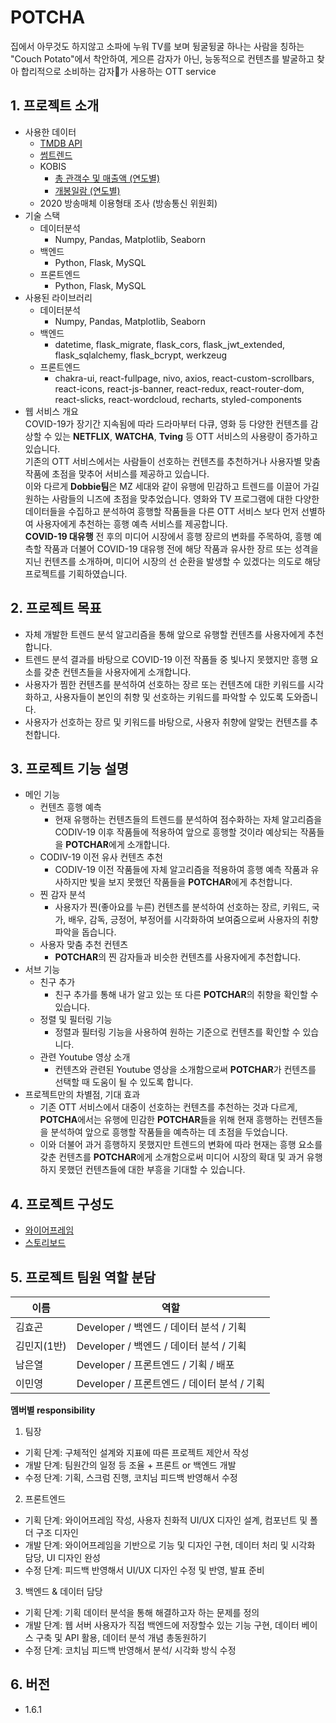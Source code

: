 # POTCHA
집에서 아무것도 하지않고 소파에 누워 TV를 보며 뒹굴뒹굴 하나는 사람을 칭하는 "Couch Potato"에서 착안하여, 게으른 감자가 아닌, 능동적으로 컨텐츠를 발굴하고 찾아 합리적으로 소비하는 감자🥔가 사용하는 OTT service

## 1. 프로젝트 소개
- 사용한 데이터
  - [TMDB API](https://developers.themoviedb.org/3/getting-started/introduction)
  - [썸트렌드](https://some.co.kr/)
  - KOBIS
    - [총 관객수 및 매출액 (연도별)](https://www.kobis.or.kr/kobis/business/stat/them/findYearlyTotalList.do)
    - [개봉일람 (연도별)](https://www.kobis.or.kr/kobis/business/stat/offc/searchOfficHitTotList.do?searchMode=year#none)
  - 2020 방송매체 이용형태 조사 (방송통신 위원회)
- 기술 스택
  - 데이터분석
    - Numpy, Pandas, Matplotlib, Seaborn
  - 백엔드
    - Python, Flask, MySQL
  - 프론트엔드
    - Python, Flask, MySQL
- 사용된 라이브러리
  - 데이터분석
    - Numpy, Pandas, Matplotlib, Seaborn
  - 백엔드
    - datetime, flask_migrate, flask_cors, flask_jwt_extended, flask_sqlalchemy, flask_bcrypt, werkzeug
  - 프론트엔드
    - chakra-ui, react-fullpage, nivo, axios, react-custom-scrollbars, react-icons, react-js-banner, react-redux, react-router-dom, react-slicks, react-wordcloud, recharts, styled-components
- 웹 서비스 개요 <br/>
COVID-19가 장기간 지속됨에 따라 드라마부터 다큐, 영화 등 다양한 컨텐츠를 감상할 수 있는 **NETFLIX**, **WATCHA**, **Tving** 등 OTT 서비스의 사용량이 증가하고 있습니다. <br/>
기존의 OTT 서비스에서는 사람들이 선호하는 컨텐츠를 추천하거나 사용자별 맞춤 작품에 초점을 맞추어 서비스를 제공하고 있습니다. <br/>
이와 다르게 **Dobbie팀**은 MZ 세대와 같이 유행에 민감하고 트렌드를 이끌어 가길 원하는 사람들의 니즈에 초점을 맞추었습니다. 영화와 TV 프로그램에 대한 다양한 데이터들을 수집하고 분석하여 흥행할 작품들을 다른 OTT 서비스 보다 먼저 선별하여 사용자에게 추천하는 흥행 예측 서비스를 제공합니다. <br/>
**COVID-19 대유행** 전 후의 미디어 시장에서 흥행 장르의 변화를 주목하여, 흥행 예측할 작품과 더불어 COVID-19 대유행 전에 해당 작품과 유사한 장르 또는 성격을 지닌 컨텐츠를 소개하며, 미디어 시장의 선 순환을 발생할 수 있겠다는 의도로 해당 프로젝트를 기획하였습니다.

## 2. 프로젝트 목표
- 자체 개발한 트렌드 분석 알고리즘을 통해 앞으로 유행할 컨텐츠를 사용자에게 추천합니다.
- 트렌드 분석 결과를 바탕으로 COVID-19 이전 작품들 중 빛나지 못했지만 흥행 요소를 갖춘 컨텐츠들을 사용자에게 소개합니다.
- 사용자가 찜한 컨텐츠를 분석하여 선호하는 장르 또는 컨텐츠에 대한 키워드를 시각화하고, 사용자들이 본인의 취향 및 선호하는 키워드를 파악할 수 있도록 도와줍니다.
- 사용자가 선호하는 장르 및 키워드를 바탕으로, 사용자 취향에 알맞는 컨텐츠를 추천합니다.


## 3. 프로젝트 기능 설명
- 메인 기능
    - 컨텐츠 흥행 예측
        - 현재 유행하는 컨텐츠들의 트렌드를 분석하여 점수화하는 자체 알고리즘을 CODIV-19 이후 작품들에 적용하여 앞으로 흥행할 것이라 예상되는 작품들을 **POTCHAR**에게 소개합니다.
    - CODIV-19 이전 유사 컨텐츠 추천
        - CODIV-19 이전 작품들에 자체 알고리즘을 적용하여 흥행 예측 작품과 유사하지만 빛을 보지 못했던 작품들을 **POTCHAR**에게 추천합니다.
    - 찐 감자 분석
        - 사용자가 찐(좋아요를 누른) 컨텐츠를 분석하여 선호하는 장르, 키워드, 국가, 배우, 감독, 긍정어, 부정어를 시각화하여 보여줌으로써 사용자의 취향 파악을 돕습니다.
    - 사용자 맞춤 추천 컨텐츠
        - **POTCHAR**의 찐 감자들과 비슷한 컨텐츠를 사용자에게 추천합니다.
- 서브 기능
    - 친구 추가
        - 친구 추가를 통해 내가 알고 있는 또 다른 **POTCHAR**의 취향을 확인할 수 있습니다.
    - 정렬 및 필터링 기능
        - 정렬과 필터링 기능을 사용하여 원하는 기준으로 컨텐츠를 확인할 수 있습니다.
    - 관련 Youtube 영상 소개
        - 컨텐츠와 관련된 Youtube 영상을 소개함으로써 **POTCHAR**가 컨텐츠를 선택할 때 도움이 될 수 있도록 합니다.
- 프로젝트만의 차별점, 기대 효과
    - 기존 OTT 서비스에서 대중이 선호하는 컨텐츠를 추천하는 것과 다르게, **POTCHA**에서는 유행에 민감한 **POTCHAR**들을 위해 현재 흥행하는 컨텐츠들을 분석하여 앞으로 흥행할 작품들을 예측하는 데 초점을 두었습니다.
    - 이와 더불어 과거 흥행하지 못했지만 트렌드의 변화에 따라 현재는 흥행 요소를 갖춘 컨텐츠를 **POTCHAR**에게 소개함으로써 미디어 시장의 확대 및 과거 유행하지 못했던 컨텐츠들에 대한 부흥을 기대할 수 있습니다.

## 4. 프로젝트 구성도
- [와이어프레임](https://whimsical.com/dobbie-s-potcha-LBbzBKxEeMBU7Gb6XPhjiY)
- [스토리보드](https://docs.google.com/presentation/d/1T_NNQGZCDs3byeRSfUB7Q-UJRsbi0QB156TCL4aG6Lc/edit?pli=1#slide=id.p)

## 5. 프로젝트 팀원 역할 분담
| 이름 | 역할 |
| ------ | ------ |
|   김효곤    | Developer / 백엔드 / 데이터 분석 / 기획 |
| 김민지(1반) | Developer / 백엔드 / 데이터 분석 / 기획 |
|   남은열    | Developer /  프론트엔드 / 기획 / 배포 |
|   이민영    | Developer / 프론트엔드 / 데이터 분석 / 기획 |

**멤버별 responsibility**

1. 팀장 

- 기획 단계: 구체적인 설계와 지표에 따른 프로젝트 제안서 작성
- 개발 단계: 팀원간의 일정 등 조율 + 프론트 or 백엔드 개발
- 수정 단계: 기획, 스크럼 진행, 코치님 피드백 반영해서 수정

2. 프론트엔드 

- 기획 단계: 와이어프레임 작성, 사용자 친화적 UI/UX 디자인 설계, 컴포넌트 및 폴더 구조 디자인
- 개발 단계: 와이어프레임을 기반으로 기능 및 디자인 구현, 데이터 처리 및 시각화 담당, UI 디자인 완성
- 수정 단계: 피드백 반영해서 UI/UX 디자인 수정 및 반영, 발표 준비

 3. 백엔드 & 데이터 담당  

- 기획 단계: 기획 데이터 분석을 통해 해결하고자 하는 문제를 정의
- 개발 단계: 웹 서버 사용자가 직접 백엔드에 저장할수 있는 기능 구현, 데이터 베이스 구축 및 API 활용, 데이터 분석 개념 총동원하기
- 수정 단계: 코치님 피드백 반영해서 분석/ 시각화 방식 수정

## 6. 버전
  - 1.6.1

